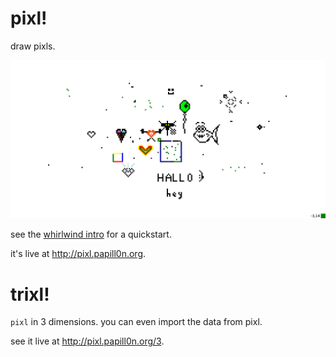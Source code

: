 # pixl!

draw pixls.

![what it looks like](screen.png)

see the [whirlwind intro][] for a quickstart.

it's live at <http://pixl.papill0n.org>.

[whirlwind intro]: https://github.com/heyLu/codegirls/blob/master/2013-12-17-christmas-special.md

# trixl!

`pixl` in 3 dimensions. you can even import the data from pixl.

see it live at <http://pixl.papill0n.org/3>.
